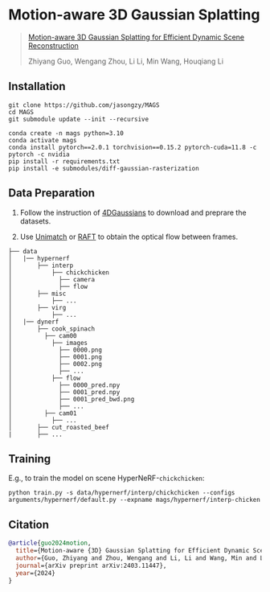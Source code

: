 # Motion-aware 3D Gaussian Splatting

> [Motion-aware 3D Gaussian Splatting for Efficient Dynamic Scene Reconstruction](https://arxiv.org/abs/2403.11447)
>
> Zhiyang Guo, Wengang Zhou, Li Li, Min Wang, Houqiang Li

## Installation

```shell
git clone https://github.com/jasongzy/MAGS
cd MAGS
git submodule update --init --recursive

conda create -n mags python=3.10
conda activate mags
conda install pytorch==2.0.1 torchvision==0.15.2 pytorch-cuda=11.8 -c pytorch -c nvidia
pip install -r requirements.txt
pip install -e submodules/diff-gaussian-rasterization
```

## Data Preparation

1. Follow the instruction of [4DGaussians](https://github.com/hustvl/4DGaussians#data-preparation) to download and preprare the datasets.

2. Use [Unimatch](https://github.com/autonomousvision/unimatch) or [RAFT](https://github.com/princeton-vl/RAFT) to obtain the optical flow between frames.

```
├── data
│   |── hypernerf
│       ├── interp
│           ├── chickchicken
│             ├── camera
│             ├── flow
│       ├── misc
│           ├── ...
│       ├── virg
│           ├── ...
│   |── dynerf
│       ├── cook_spinach
│         ├── cam00
│           ├── images
│             ├── 0000.png
│             ├── 0001.png
│             ├── 0002.png
│             ├── ...
│           ├── flow
│             ├── 0000_pred.npy
│             ├── 0001_pred.npy
│             ├── 0001_pred_bwd.png
│             ├── ...
│         ├── cam01
│           ├── ...
│       ├── cut_roasted_beef
|       ├── ...
```

## Training

E.g., to train the model on scene HyperNeRF-`chickchicken`:

```shell
python train.py -s data/hypernerf/interp/chickchicken --configs arguments/hypernerf/default.py --expname mags/hypernerf/interp-chicken
```

## Citation

```bibtex
@article{guo2024motion,
  title={Motion-aware {3D} Gaussian Splatting for Efficient Dynamic Scene Reconstruction},
  author={Guo, Zhiyang and Zhou, Wengang and Li, Li and Wang, Min and Li, Houqiang},
  journal={arXiv preprint arXiv:2403.11447},
  year={2024}
}
```
